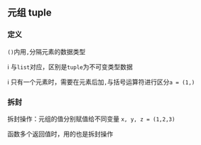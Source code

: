 ## 元组 tuple

### 定义

`()`内用`,`分隔元素的数据类型

:information_source: 与`list`对应，区别是`tuple`为不可变类型数据

:information_source: 只有一个元素时，需要在元素后加`,`与括号运算符进行区分`a = (1,)`

### 拆封

拆封操作：元组的值分别赋值给不同变量 `x, y, z = (1,2,3)`

函数多个返回值时，用的也是拆封操作